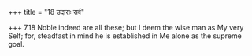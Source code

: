 +++
title = "18 उदाराः सर्व"

+++
7.18 Noble indeed are all these; but I deem the wise man as My very
Self; for, steadfast in mind he is established in Me alone as the
supreme goal.
